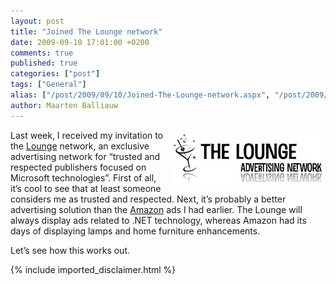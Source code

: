 ```yaml
---
layout: post
title: "Joined The Lounge network"
date: 2009-09-10 17:01:00 +0200
comments: true
published: true
categories: ["post"]
tags: ["General"]
alias: ["/post/2009/09/10/Joined-The-Lounge-network.aspx", "/post/2009/09/10/joined-the-lounge-network.aspx"]
author: Maarten Balliauw
---
```

<p><a href="http://www.theloungenet.com" target="_blank"><img style="border-bottom: 0px; border-left: 0px; margin: 5px; display: inline; border-top: 0px; border-right: 0px" title="logo" src="/images/logo_1.jpg" border="0" alt="logo" width="240" height="84" align="right" /></a> Last week, I received my invitation to the <a href="http://www.theloungenet.com">Lounge</a> network, an exclusive advertising network for &ldquo;trusted and respected publishers focused on Microsoft technologies&rdquo;. First of all, it&rsquo;s cool to see that at least someone considers me as trusted and respected. Next, it&rsquo;s probably a better advertising solution than the <a href="http://www.amazon.com">Amazon</a> ads I had earlier. The Lounge will always display ads related to .NET technology, whereas Amazon had its days of displaying lamps and home furniture enhancements.</p>
<p>Let&rsquo;s see how this works out.</p>

{% include imported_disclaimer.html %}


